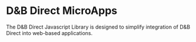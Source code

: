 D&B Direct MicroApps
====================
The D&B Direct Javascript Library is designed to simplify integration of D&B Direct into web-based applications.